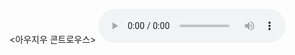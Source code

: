 <아우지우 콘트로우스>
<audio controls>
<source src="https://bafybeibmh3f454nfk3qjv3yef6vvaowpimcai3ann23kzpjvs2xa33brum.ipfs.dweb.link/Nita%20A%20Farahany-The%20Battle%20For%20Your%20Brain/The%20Battle%20For%20Your%20Brain%20A.mp3" type="audio/mpeg">
<source src="https://bafybeibmh3f454nfk3qjv3yef6vvaowpimcai3ann23kzpjvs2xa33brum.ipfs.dweb.link/Nita%20A%20Farahany-The%20Battle%20For%20Your%20Brain/The%20Battle%20For%20Your%20Brain%20A.mp3" type="audio/mpeg">
</아우지우>
</audio>
